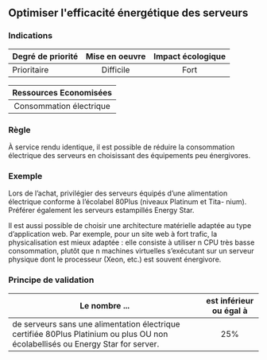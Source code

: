 ## Optimiser l'efficacité énergétique des serveurs
### Indications
| Degré de priorité |      Mise en oeuvre       |  Impact écologique    | 
|-------------------|:-------------------------:|:---------------------:|
|  Prioritaire      |  Difficile                |    Fort               | 


|Ressources Economisées                                      |
|:----------------------------------------------------------:|
| Consommation électrique   |

### Règle
À service rendu identique, il est possible de réduire la consommation électrique des serveurs en choisissant des équipements peu énergivores.

### Exemple
Lors de l’achat, privilégier des serveurs équipés d’une alimentation électrique conforme à l’écolabel 80Plus (niveaux Platinum et Tita- nium). Préférer également les serveurs estampillés Energy Star.

Il est aussi possible de choisir une architecture matérielle adaptée au type d’application web. Par exemple, pour un site web à fort trafic, la physicalisation est mieux adaptée : elle consiste à utiliser n CPU très basse consommation, plutôt que n machines virtuelles s’exécutant sur un serveur physique dont le processeur (Xeon, etc.) est souvent énergivore.

### Principe de validation

| Le nombre ...     | est inférieur ou égal à   |  
|-------------------|:-------------------------:|
|  de serveurs sans une alimentation électrique certifiée 80Plus Platinium ou plus OU non écolabellisés ou Energy Star for server. | 25%  |
